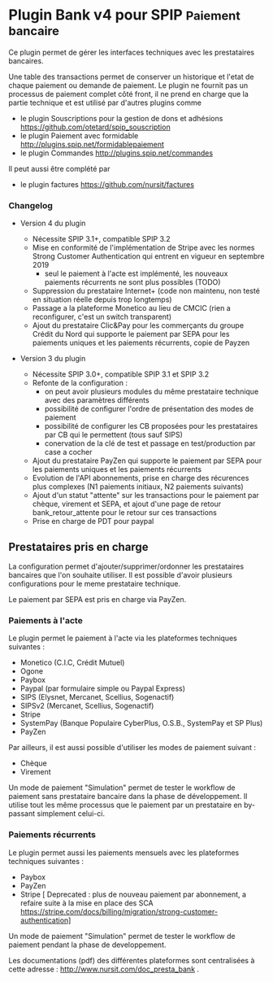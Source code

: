 # Plugin Bank v4 pour SPIP <small>Paiement bancaire</small>

Ce plugin permet de gérer les interfaces techniques avec les prestataires bancaires.

Une table des transactions permet de conserver un historique et l'etat de chaque paiement ou demande de paiement.
Le plugin ne fournit pas un processus de paiement complet côté front, il ne prend en charge que la partie technique et est utilisé par d'autres plugins comme

* le plugin Souscriptions pour la gestion de dons et adhésions https://github.com/otetard/spip_souscription
* le plugin Paiement avec formidable http://plugins.spip.net/formidablepaiement
* le plugin Commandes http://plugins.spip.net/commandes

Il peut aussi être complété par

* le plugin factures https://github.com/nursit/factures




### Changelog

* Version 4 du plugin
  * Nécessite SPIP 3.1+, compatible SPIP 3.2
  * Mise en conformité de l'implémentation de Stripe avec les normes Strong Customer Authentication qui entrent en vigueur en septembre 2019
    * seul le paiement à l'acte est implémenté, les nouveaux paiements récurrents ne sont plus possibles (TODO)
  * Suppression du prestataire Internet+ (code non maintenu, non testé en situation réelle depuis trop longtemps)
  * Passage a la plateforme Monetico au lieu de CMCIC (rien a reconfigurer, c'est un switch transparent)
  * Ajout du prestataire Clic&Pay pour les commerçants du groupe Crédit du Nord qui supporte le paiement par SEPA pour les paiements uniques et les paiements récurrents, copie de Payzen
  
* Version 3 du plugin
  * Nécessite SPIP 3.0+, compatible SPIP 3.1 et SPIP 3.2
  * Refonte de la configuration : 
    * on peut avoir plusieurs modules du même prestataire technique avec des paramètres différents
    * possibilité de configurer l'ordre de présentation des modes de paiement
    * possibilité de configurer les CB proposées pour les prestataires par CB qui le permettent (tous sauf SIPS)
    * conervation de la clé de test et passage en test/production par case a cocher
  * Ajout du prestataire PayZen qui supporte le paiement par SEPA pour les paiements uniques et les paiements récurrents
  * Evolution de l'API abonnements, prise en charge des récurences plus complexes (N1 paiements initiaux, N2 paiements suivants)
  * Ajout d'un statut "attente" sur les transactions pour le paiement par chèque, virement et SEPA, et ajout d'une page de retour bank_retour_attente pour le retour sur ces transactions
  * Prise en charge de PDT pour paypal


## Prestataires pris en charge

La configuration permet d'ajouter/supprimer/ordonner les prestataires bancaires que l'on souhaite utiliser.
Il est possible d'avoir plusieurs configurations pour le meme prestataire technique.

Le paiement par SEPA est pris en charge via PayZen.

### Paiements à l'acte

Le plugin permet le paiement à l'acte via les plateformes techniques suivantes :

* Monetico (C.I.C, Crédit Mutuel)
* Ogone
* Paybox
* Paypal (par formulaire simple ou Paypal Express)
* SIPS (Elysnet, Mercanet, Scellius, Sogenactif)
* SIPSv2 (Mercanet, Scellius, Sogenactif)
* Stripe
* SystemPay (Banque Populaire CyberPlus, O.S.B., SystemPay et SP Plus)
* PayZen

Par ailleurs, il est aussi possible d'utiliser les modes de paiement suivant :

* Chèque
* Virement

Un mode de paiement "Simulation" permet de tester le workflow de paiement sans prestataire bancaire dans la phase de développement.
Il utilise tout les même processus que le paiement par un prestataire en by-passant simplement celui-ci.

### Paiements récurrents

Le plugin permet aussi les paiements mensuels avec les plateformes techniques suivantes :

* Paybox
* PayZen
* Stripe [ Deprecated : plus de nouveau paiement par abonnement, a refaire suite à la mise en place des SCA https://stripe.com/docs/billing/migration/strong-customer-authentication]

Un mode de paiement "Simulation" permet de tester le workflow de paiement pendant la phase de developpement. 

Les documentations (pdf) des différentes plateformes sont centralisées à cette adresse : http://www.nursit.com/doc_presta_bank .

